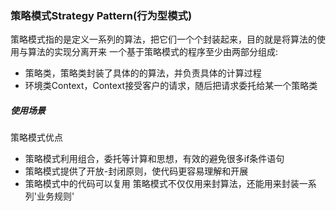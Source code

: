 ### 策略模式Strategy Pattern(行为型模式)
策略模式指的是定义一系列的算法，把它们一个个封装起来，目的就是将算法的使用与算法的实现分离开来
一个基于策略模式的程序至少由两部分组成:
- 策略类，策略类封装了具体的的算法，并负责具体的计算过程
- 环境类Context，Context接受客户的请求，随后把请求委托给某一个策略类

##### 使用场景
策略模式优点
- 策略模式利用组合，委托等计算和思想，有效的避免很多if条件语句
- 策略模式提供了开放-封闭原则，使代码更容易理解和开展
- 策略模式中的代码可以复用
策略模式不仅仅用来封算法，还能用来封装一系列'业务规则'